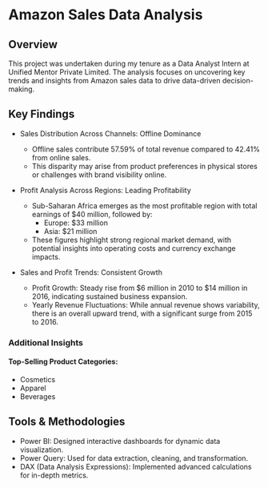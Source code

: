 
# Amazon Sales Data Analysis


## Overview
This project was undertaken during my tenure as a Data Analyst Intern at Unified Mentor Private Limited. The analysis focuses on uncovering key trends and insights from Amazon sales data to drive data-driven decision-making.

## Key Findings
- Sales Distribution Across Channels: Offline Dominance
    - Offline sales contribute 57.59% of total revenue compared to 42.41% from online sales.
    - This disparity may arise from product preferences in physical stores or challenges with brand visibility online.

- Profit Analysis Across Regions: Leading Profitability
    - Sub-Saharan Africa emerges as the most profitable region with total earnings of $40 million, followed by:
        -  Europe: $33 million
        - Asia: $21 million
    - These figures highlight strong regional market demand, with potential insights into operating costs and currency exchange impacts.
- Sales and Profit Trends: Consistent Growth
    - Profit Growth: Steady rise from $6 million in 2010 to $14 million in 2016, indicating sustained business expansion.
    - Yearly Revenue Fluctuations: While annual revenue shows variability, there is an overall upward trend, with a significant surge from 2015 to 2016.

### Additional Insights
#### Top-Selling Product Categories:
- Cosmetics
- Apparel
- Beverages

## Tools & Methodologies
- Power BI: Designed interactive dashboards for dynamic data visualization.
- Power Query: Used for data extraction, cleaning, and transformation.
- DAX (Data Analysis Expressions): Implemented advanced calculations for in-depth metrics.

